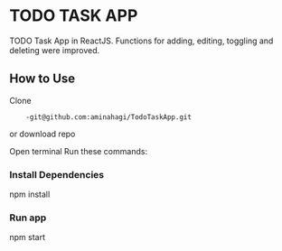 # TODO TASK APP

TODO Task App in ReactJS. Functions for adding, editing, toggling and deleting were improved.

## How to Use

Clone 

        -git@github.com:aminahagi/TodoTaskApp.git

or download repo


Open terminal 
Run these commands:

### Install Dependencies

npm install

### Run app

npm start

